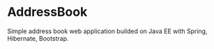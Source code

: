 # AddressBook
Simple address book web application builded on Java EE with Spring, Hibernate, Bootstrap.
